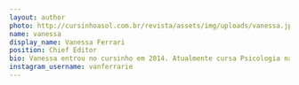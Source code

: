 ```yaml
---
layout: author
photo: http://cursinhoasol.com.br/revista/assets/img/uploads/vanessa.jpeg
name: vanessa
display_name: Vanessa Ferrari
position: Chief Editor
bio: Vanessa entrou no cursinho em 2014. Atualmente cursa Psicologia na Fig-Unimep sendo voluntária no Cursinho A-Sol com ajuda psicológica aos alunos e funcionários, e é uma das roteiristas da coluna de "Cultura e Arte" da revista. 
instagram_username: vanferrarie
---
```


